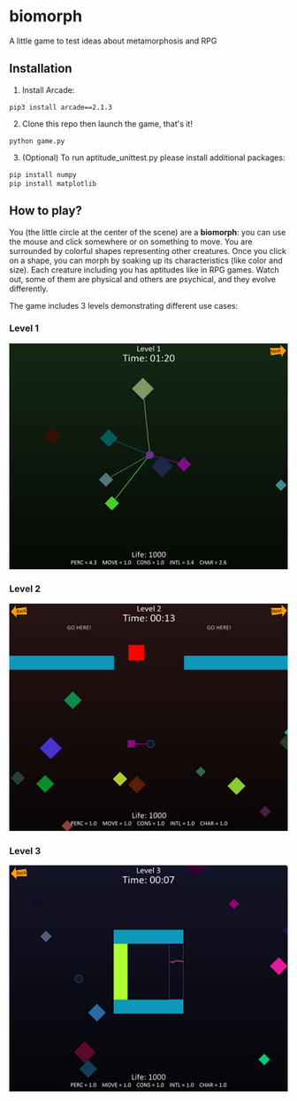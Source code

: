 # biomorph
A little game to test ideas about metamorphosis and RPG

## Installation

1. Install Arcade:
```
pip3 install arcade==2.1.3
```

2. Clone this repo then launch the game, that's it!
```
python game.py
```

3. (Optional) To run aptitude_unittest.py please install additional packages:
```
pip install numpy
pip install matplotlib
```

## How to play?
You (the little circle at the center of the scene) are a **biomorph**: you can use the mouse and click somewhere or on something to move.
You are surrounded by colorful shapes representing other creatures.
Once you click on a shape, you can morph by soaking up its characteristics (like color and size). 
Each creature including you has aptitudes like in RPG games. 
Watch out, some of them are physical and others are psychical, and they evolve differently.

The game includes 3 levels demonstrating different use cases:

### Level 1
![](images/biomorph_level1.PNG)

### Level 2
![](images/biomorph_level2.PNG)

### Level 3
![](images/biomorph_level3.PNG)
